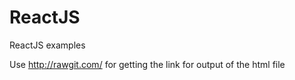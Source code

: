 # ReactJS
ReactJS examples

Use http://rawgit.com/ for getting the link for output of the html file
